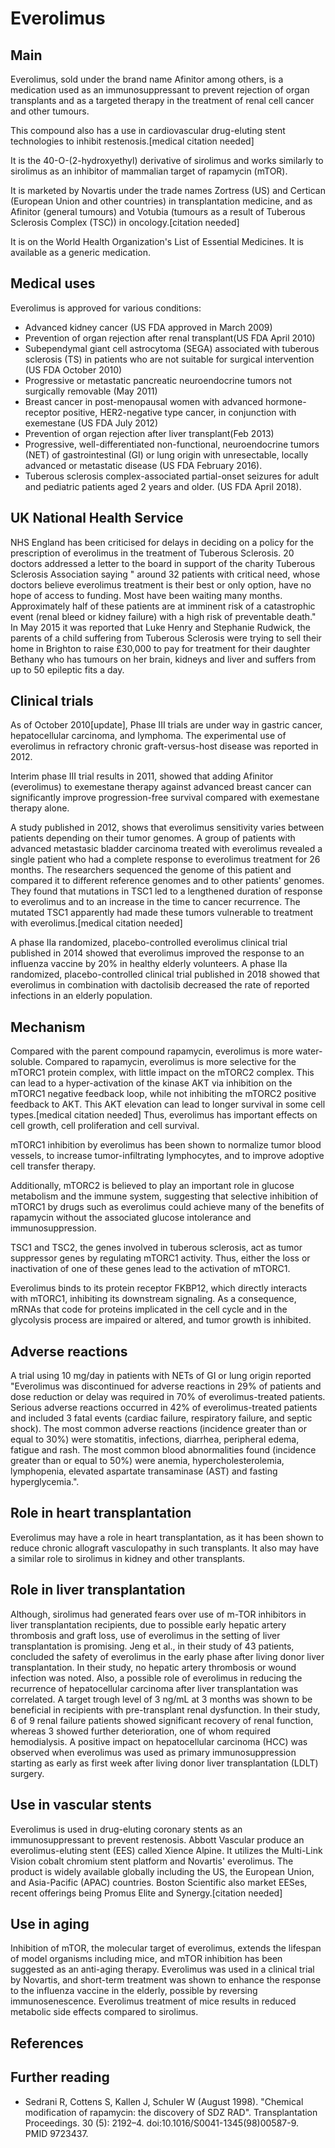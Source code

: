 # Everolimus


## Main



Everolimus, sold under the brand name Afinitor among others, is a medication used as an immunosuppressant to prevent rejection of organ transplants and as a targeted therapy in the treatment of renal cell cancer and other tumours.

This compound also has a use in cardiovascular drug-eluting stent technologies to inhibit restenosis.[medical citation needed]

It is the 40-O-(2-hydroxyethyl) derivative of sirolimus and works similarly to sirolimus as an inhibitor of mammalian target of rapamycin (mTOR).

It is marketed by Novartis under the trade names Zortress (US) and Certican (European Union and other countries) in transplantation medicine, and as Afinitor (general tumours) and Votubia (tumours as a result of Tuberous Sclerosis Complex (TSC)) in oncology.[citation needed]

It is on the World Health Organization's List of Essential Medicines. It is available as a generic medication.


## Medical uses

Everolimus is approved for various conditions:

- Advanced kidney cancer (US FDA approved in March 2009)
- Prevention of organ rejection after renal transplant(US FDA April 2010)
- Subependymal giant cell astrocytoma (SEGA) associated with tuberous sclerosis (TS) in patients who are not suitable for surgical intervention (US FDA October 2010)
- Progressive or metastatic pancreatic neuroendocrine tumors not surgically removable (May 2011)
- Breast cancer in post-menopausal women with advanced hormone-receptor positive, HER2-negative type cancer, in conjunction with exemestane (US FDA July 2012)
- Prevention of organ rejection after liver transplant(Feb 2013)
- Progressive, well-differentiated non-functional, neuroendocrine tumors (NET) of gastrointestinal (GI) or lung origin with unresectable, locally advanced or metastatic disease (US FDA February 2016).
- Tuberous sclerosis complex-associated partial-onset seizures for adult and pediatric patients aged 2 years and older. (US FDA April 2018).

## UK National Health Service

NHS England has been criticised for delays in deciding on a policy for the prescription of everolimus in the treatment of Tuberous Sclerosis. 20 doctors addressed a letter to the board in support of the charity Tuberous Sclerosis Association saying " around 32 patients with critical need, whose doctors believe everolimus treatment is their best or only option, have no hope of access to funding. Most have been waiting many months. Approximately half of these patients are at imminent risk of a catastrophic event (renal bleed or kidney failure) with a high risk of preventable death." In May 2015 it was reported that Luke Henry and Stephanie Rudwick, the parents of a child suffering from Tuberous Sclerosis were trying to sell their home in Brighton to raise £30,000 to pay for treatment for their daughter Bethany who has tumours on her brain, kidneys and liver and suffers from up to 50 epileptic fits a day.


## Clinical trials

As of October 2010[update], Phase III trials are under way in gastric cancer, hepatocellular carcinoma, and lymphoma. The experimental use of everolimus in refractory chronic graft-versus-host disease was reported in 2012.

Interim phase III trial results in 2011, showed that adding Afinitor (everolimus) to exemestane therapy against advanced breast cancer can significantly improve progression-free survival compared with exemestane therapy alone.

A study published in 2012, shows that everolimus sensitivity varies between patients depending on their tumor genomes. A group of patients with advanced metastasic bladder carcinoma  treated with everolimus revealed a single patient who had a complete response to everolimus treatment for 26 months. The researchers sequenced the genome of this patient and compared it to different reference genomes and to other patients' genomes. They found that mutations in TSC1 led to a lengthened duration of response to everolimus and to an increase in the time to cancer recurrence. The mutated TSC1 apparently had made these tumors vulnerable to treatment with everolimus.[medical citation needed]

A phase IIa randomized, placebo-controlled everolimus clinical trial published in 2014 showed that everolimus improved the response to an influenza vaccine by 20% in healthy elderly volunteers. A phase IIa randomized, placebo-controlled clinical trial published in 2018 showed that everolimus in combination with dactolisib decreased the rate of reported infections in an elderly population.


## Mechanism

Compared with the parent compound rapamycin, everolimus is more water-soluble. Compared to rapamycin, everolimus is more selective for the mTORC1 protein complex, with little impact on the mTORC2 complex. This can lead to a hyper-activation of the kinase AKT via inhibition on the mTORC1 negative feedback loop, while not inhibiting the mTORC2 positive feedback to AKT. This AKT elevation can lead to longer survival in some cell types.[medical citation needed] Thus, everolimus has important effects on cell growth, cell proliferation and cell survival.

mTORC1 inhibition by everolimus has been shown to normalize tumor blood vessels, to increase tumor-infiltrating lymphocytes, and to improve adoptive cell transfer therapy.

Additionally, mTORC2 is believed to play an important role in glucose metabolism and the immune system, suggesting that selective inhibition of mTORC1 by drugs such as everolimus could achieve many of the benefits of rapamycin without the associated glucose intolerance and immunosuppression.

TSC1 and TSC2, the genes involved in tuberous sclerosis, act as tumor suppressor genes by regulating mTORC1 activity. Thus, either the loss or inactivation of one of these genes lead to the activation of mTORC1.

Everolimus binds to its protein receptor FKBP12, which directly interacts with mTORC1, inhibiting its downstream signaling. As a consequence, mRNAs that code for proteins implicated in the cell cycle and in the glycolysis process are impaired or altered, and tumor growth is inhibited.


## Adverse reactions

A trial using 10 mg/day in patients with NETs of GI or lung origin reported "Everolimus was discontinued for adverse reactions in 29% of patients and dose reduction or delay was required in 70% of everolimus-treated patients. Serious adverse reactions occurred in 42% of everolimus-treated patients and included 3 fatal events (cardiac failure, respiratory failure, and septic shock). The most common adverse reactions (incidence greater than or equal to 30%) were stomatitis, infections, diarrhea, peripheral edema, fatigue and rash. The most common blood abnormalities found (incidence greater than or equal to 50%) were anemia, hypercholesterolemia, lymphopenia, elevated aspartate transaminase (AST) and fasting hyperglycemia.".


## Role in heart transplantation

Everolimus may have a role in heart transplantation, as it has been shown to reduce chronic allograft vasculopathy in such transplants. It also may have a similar role to sirolimus in kidney and other transplants.


## Role in liver transplantation

Although, sirolimus had generated fears over use of m-TOR inhibitors in liver transplantation recipients, due to possible early hepatic artery thrombosis and graft loss, use of everolimus in the setting of liver transplantation is promising. Jeng et al., in their study of 43 patients, concluded the safety of everolimus in the early phase after living donor liver transplantation. In their study, no hepatic artery thrombosis or wound infection was noted. Also, a possible role of everolimus in reducing the recurrence of hepatocellular carcinoma after liver transplantation was correlated. A target trough level of 3 ng/mL at 3 months was shown to be beneficial in recipients with pre-transplant renal dysfunction. In their study, 6 of 9 renal failure patients showed significant recovery of renal function, whereas 3 showed further deterioration, one of whom required hemodialysis. A positive impact on hepatocellular carcinoma (HCC) was observed when everolimus was used as primary immunosuppression starting as early as first week after living donor liver transplantation (LDLT) surgery.


## Use in vascular stents

Everolimus is used in drug-eluting coronary stents as an immunosuppressant to prevent restenosis. Abbott Vascular produce an everolimus-eluting stent (EES) called Xience Alpine. It utilizes the Multi-Link Vision cobalt chromium stent platform and Novartis' everolimus. The product is widely available globally including the US, the European Union, and Asia-Pacific (APAC) countries. Boston Scientific also market EESes, recent offerings being Promus Elite and Synergy.[citation needed]


## Use in aging

Inhibition of mTOR, the molecular target of everolimus, extends the lifespan of model organisms including mice, and mTOR inhibition has been suggested as an anti-aging therapy. Everolimus was used in a clinical trial by Novartis, and short-term treatment was shown to enhance the response to the influenza vaccine in the elderly, possible by reversing immunosenescence. Everolimus treatment of mice results in reduced metabolic side effects compared to sirolimus.


## References



## Further reading

- Sedrani R, Cottens S, Kallen J, Schuler W (August 1998). "Chemical modification of rapamycin: the discovery of SDZ RAD". Transplantation Proceedings. 30 (5): 2192–4. doi:10.1016/S0041-1345(98)00587-9. PMID 9723437.
